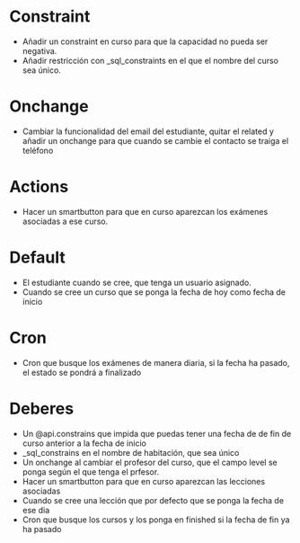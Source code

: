 # Constraint
* Añadir un constraint en curso para que la capacidad no pueda ser negativa.
* Añadir restricción con _sql_constraints en el que el nombre del curso sea único.

# Onchange
* Cambiar la funcionalidad del email del estudiante, quitar el related y añadir un onchange para que cuando se cambie el contacto se traiga el teléfono

# Actions
* Hacer un smartbutton para que en curso aparezcan los exámenes asociadas a ese curso.

# Default
* El estudiante cuando se cree, que tenga un usuario asignado.
* Cuando se cree un curso que se ponga la fecha de hoy como fecha de inicio

# Cron
* Cron que busque los exámenes de manera diaria, si la fecha ha pasado, el estado se pondrá a finalizado


# Deberes
* Un @api.constrains que impida que puedas tener una fecha de de fin de curso anterior a la fecha de inicio
* _sql_constrains en el nombre de habitación, que sea único
* Un onchange al cambiar el profesor del curso, que el campo level se ponga según el que tenga el prfesor.
* Hacer un smartbutton para que en curso aparezcan las lecciones asociadas
* Cuando se cree una lección que por defecto que se ponga la fecha de ese dia
* Cron que busque los cursos y los ponga en finished si la fecha de fin ya ha pasado
